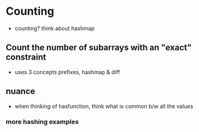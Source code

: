 # Counting

- counting? think about hashmap

## Count the number of subarrays with an "exact" constraint

- uses 3 concepts prefixes, hashmap & diff

## nuance

- when thinking of hasfunction, think what is common b/w all the values

### more hashing examples
